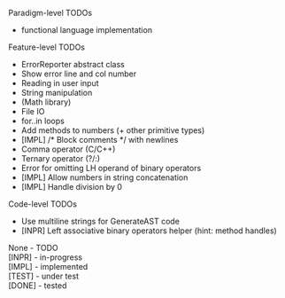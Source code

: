 
Paradigm-level TODOs
- functional language implementation

Feature-level TODOs
- ErrorReporter abstract class
- Show error line and col number
- Reading in user input
- String manipulation
- (Math library)
- File IO
- for..in loops
- Add methods to numbers (+ other primitive types)
- [IMPL] /* Block comments */ with newlines
- Comma operator (C/C++)
- Ternary operator (?/:)
- Error for omitting LH operand of binary operators
- [IMPL] Allow numbers in string concatenation
- [IMPL] Handle division by 0

Code-level TODOs
- Use multiline strings for GenerateAST code
- [INPR] Left associative binary operators helper (hint: method handles)

None - TODO \
[INPR] - in-progress \
[IMPL] - implemented \
[TEST] - under test \
[DONE] - tested 